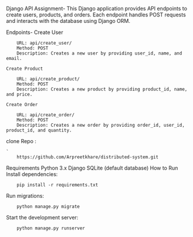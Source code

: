 Django API Assignment-
    This Django application provides API endpoints to create users, products, and orders. Each endpoint handles POST requests and interacts with the database using Django ORM.

Endpoints-
    Create User

        URL: api/create_user/
        Method: POST
        Description: Creates a new user by providing user_id, name, and email.

    Create Product

        URL: api/create_product/
        Method: POST
        Description: Creates a new product by providing product_id, name, and price.

    Create Order

        URL: api/create_order/
        Method: POST
        Description: Creates a new order by providing order_id, user_id, product_id, and quantity.

clone Repo :

    `
        https://github.com/Arpreetkhare/distributed-system.git
        
Requirements
    Python 3.x
    Django
    SQLite (default database)
    How to Run
Install dependencies:

    
        pip install -r requirements.txt
Run migrations:

    
        python manage.py migrate
Start the development server:

  
        python manage.py runserver
